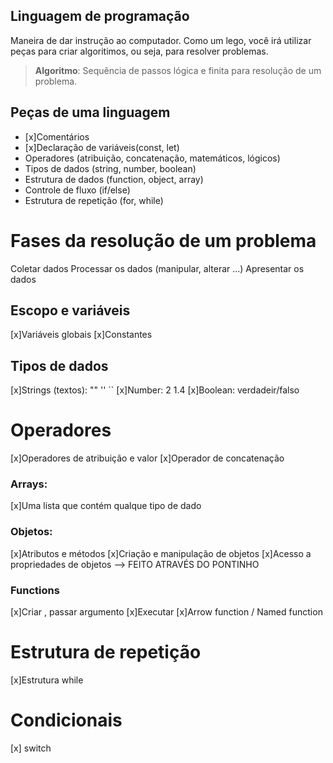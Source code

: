 ##  Linguagem de programação

Maneira de dar instrução ao computador.
Como um lego, você irá utilizar peças para criar algoritimos, ou seja, para resolver problemas.

>   **Algoritmo**: Sequência de passos lógica e finita para resolução de um problema.

## Peças de uma linguagem

- [x]Comentários
- [x]Declaração de variáveis(const, let)
- Operadores (atribuição, concatenação, matemáticos, lógicos)
- Tipos de dados (string, number, boolean)
- Estrutura de dados (function, object, array)
- Controle de fluxo (if/else)
- Estrutura de repetição (for, while)

# Fases da resolução de um problema

Coletar dados
Processar os dados (manipular, alterar ...)
Apresentar os dados

## Escopo e variáveis

[x]Variáveis globais
[x]Constantes

## Tipos de dados

[x]Strings (textos): ""  ''  ``
[x]Number: 2  1.4 
[x]Boolean: verdadeir/falso 

# Operadores

[x]Operadores de atribuição e valor
[x]Operador de concatenação

### Arrays: 

[x]Uma lista que contém qualque tipo de dado

### Objetos: 

[x]Atributos e métodos
[x]Criação e manipulação de objetos
[x]Acesso a propriedades de objetos --> FEITO ATRAVÉS DO PONTINHO

### Functions

[x]Criar , passar argumento
[x]Executar
[x]Arrow function / Named function

# Estrutura de repetição

[x]Estrutura while

# Condicionais

[x] switch

